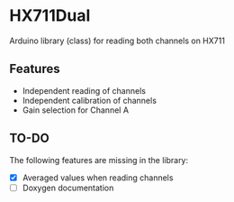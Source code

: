 # HX711Dual
Arduino library (class) for reading both channels on HX711

## Features
  * Independent reading of channels
  * Independent calibration of channels
  * Gain selection for Channel A

## TO-DO
The following features are missing in the library:

  * [x] Averaged values when reading channels
  * [ ] Doxygen documentation
